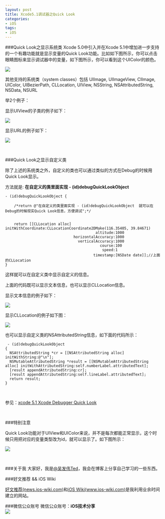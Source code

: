 ```yaml
---
layout: post   
title: Xcode5.1调试器之Quick Look     
categories: 
- iOS   
tags:     
- iOS
---    
```

 
 
###Quick Look之显示系统类
Xcode 5.0中引入并在Xcode 5.1中增加进一步支持的一个有趣功能就是显示变量的Quick Look功能。比如如下图所示，你可以点击眼睛图标来显示调试器中的变量，如下图所示，你可以看到这个UIColor的颜色。

![](http://farm4.staticflickr.com/3810/13231223974_d2ce69b543_b.jpg)


其他支持的系统类（system classes）包括 UIImage, UIImageView, CIImage, UIColor,
UIBezierPath, CLLocation, UIView, NSString, NSAttributedString, NSData, NSURL

举2个例子：

显示UIView的子类的例子如下：

![](http://farm4.staticflickr.com/3788/13230582493_2194af8616.jpg)

显示URL的例子如下：

![](http://farm3.staticflickr.com/2872/13230670844_4fafb22ce1_b.jpg)



<br>

###Quick Look之显示自定义类

除了上述的系统类之外，自定义的类也可以通过类似的方式在Debug的时候用Quick Look显示。


方法就是: **在自定义的类里面实现 - (id)debugQuickLookObject**



  
    - (id)debugQuickLookObject {
        
        /*return @"在自定义的类里面实现 - (id)debugQuickLookObject  就可以在Debug的时候现实Quick Look信息，方便调试";*/ 
        
        
        return [[CLLocation alloc] initWithCoordinate:CLLocationCoordinate2DMake(116.35405, 39.84671)
                                             altitude:1000
                                   horizontalAccuracy:1000
                                     verticalAccuracy:1000
                                               course:100
                                                speed:1
                                            timestamp:[NSDate date]];//上面的CLLocation
    }
 
 
 这样就可以在自定义类中显示自定义的信息。
 
 上面的代码既可以显示文本信息，也可以显示CLLocation信息。

显示文本信息的例子如下：

  ![](http://farm4.staticflickr.com/3772/13230823724_a938eeb60d_b.jpg)



 
 
 显示CLLocation的例子如下图：

![](http://farm8.staticflickr.com/7237/13230392323_a032147890_b.jpg)

 
 也可以显示自定义类的NSAttributedString信息，如下面的代码所示：
 
     - (id)debugQuickLookObject
    {
      NSAttributedString *cr = [[NSAttributedString alloc] initWithString:@"\n"];
      NSMutableAttributedString *result = [[NSMutableAttributedString alloc] initWithAttributedString:self.numberLabel.attributedText];
      [result appendAttributedString:cr];
      [result appendAttributedString:self.lineLabel.attributedText];
      return result;
    }

 


<br>

参见：[xcode 5.1 Xcode Debugger Quick Look ][1]

<br>

###特别注意

Quick Look功能对于UIView和UIColor来说，并不是每次都能正常显示，这个时候只用把对应的变量类型改为id，就可以显示了。如下图所示：

![](http://farm4.staticflickr.com/3810/13231223974_d2ce69b543_b.jpg)



<br>

###关于我
大家好，我是[@吴发伟Ted](http://weibo.com/wufawei)，我会在博客上分享自己学习的一些东西。

###好文推荐  && iOS Wiki

[好文推荐(news.ios-wiki.com)][5]和[iOS Wiki(www.ios-wiki.com)][6]是我利用业余时间建立的网站。

###微信公众账号
微信公众账号：**iOS技术分享**  
![](http://farm3.staticflickr.com/2826/10855679484_56b7429bd6_m.jpg)


 
[1]:http://news.ios-wiki.com/item?id=164

[5]:http://news.ios-wiki.com/newest
[6]:http://www.ios-wiki.com
